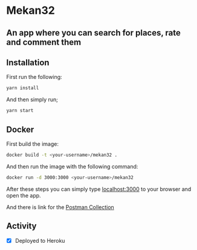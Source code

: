# Mekan32

## An app where you can search for places, rate and comment them

## Installation

First run the following:

```bash
yarn install
```

And then simply run;

```bash
yarn start
```

## Docker

First build the image:

```bash
docker build -t <your-username>/mekan32 .
```

And then run the image with the following command:

```bash
docker run -d 3000:3000 <your-username>/mekan32
```

After these steps you can simply type [localhost:3000] to your browser and open the app.

And there is link for the [Postman Collection]

## Activity

- [x] Deployed to Heroku

[localhost:3000]: http://localhost:3000
[postman collection]: https://www.getpostman.com/collections/f6a85ff7c9e0b05d1a26
